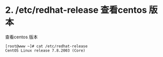 # 2. /etc/redhat-release 查看centos 版本

查看centos 版本

```shell script
[root@www ~]# cat /etc/redhat-release
CentOS Linux release 7.8.2003 (Core)
```

